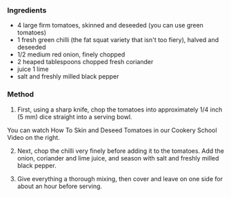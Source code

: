 ### Ingredients

* 4 large firm tomatoes, skinned and deseeded (you can use green tomatoes)
* 1 fresh green chilli (the fat squat variety that isn't too fiery), halved and deseeded
* 1/2 medium red onion, finely chopped
* 2 heaped tablespoons chopped fresh coriander
* juice 1 lime
* salt and freshly milled black pepper

### Method

1. First, using a sharp knife, chop the tomatoes into approximately 1/4 inch (5 mm) dice straight into a serving bowl.

You can watch How To Skin and Deseed Tomatoes in our Cookery School Video on the right.

2. Next, chop the chilli very finely before adding it to the tomatoes. 
Add the onion, coriander and lime juice, and season with salt and freshly milled black pepper.

3. Give everything a thorough mixing, then cover and leave on one side for about an hour before serving.

